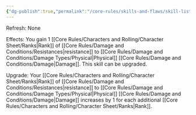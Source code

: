 ```yaml
---
{"dg-publish":true,"permalink":"/core-rules/skills-and-flaws/skill-list/might/rank-1/physical-resistance/"}
---
```


Refresh: None

Effects:
You gain 1 [[Core Rules/Characters and Rolling/Character Sheet/Ranks\|Rank]] of [[Core Rules/Damage and Conditions/Resistances\|resistance]] to [[Core Rules/Damage and Conditions/Damage Types/Physical\|Physical]] [[Core Rules/Damage and Conditions/Damage\|Damage]].
This skill can be upgraded.

Upgrade:
Your [[Core Rules/Characters and Rolling/Character Sheet/Ranks\|Rank]] of [[Core Rules/Damage and Conditions/Resistances\|resistance]] to [[Core Rules/Damage and Conditions/Damage Types/Physical\|Physical]] [[Core Rules/Damage and Conditions/Damage\|Damage]] increases by 1 for each additional [[Core Rules/Characters and Rolling/Character Sheet/Ranks\|Rank]].
